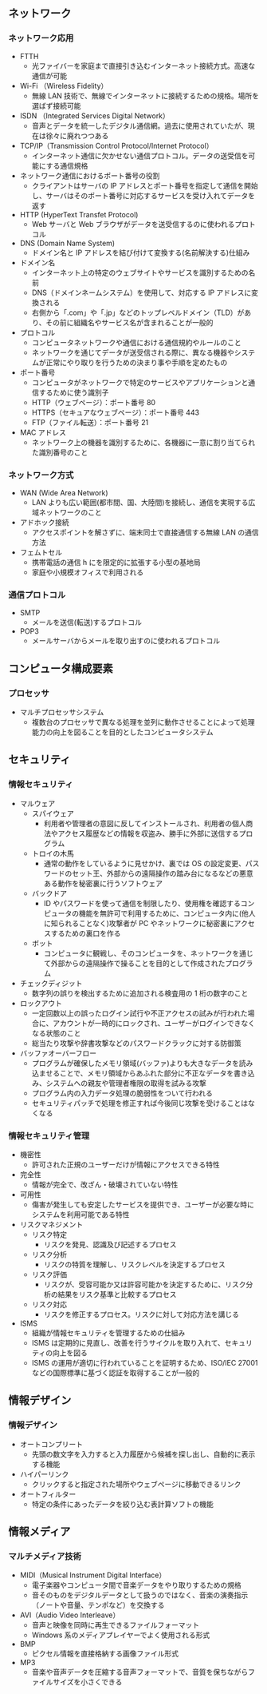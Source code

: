 ## ネットワーク

### ネットワーク応用

- FTTH
  - 光ファイバーを家庭まで直接引き込むインターネット接続方式。高速な通信が可能
- Wi-Fi （Wireless Fidelity）
  - 無線 LAN 技術で、無線でインターネットに接続するための規格。場所を選ばず接続可能
- ISDN （Integrated Services Digital Network）
  - 音声とデータを統一したデジタル通信網。過去に使用されていたが、現在は徐々に廃れつつある
- TCP/IP（Transmission Control Protocol/Internet Protocol）
  - インターネット通信に欠かせない通信プロトコル。データの送受信を可能にする通信規格
    <br/>
- ネットワーク通信におけるポート番号の役割
  - クライアントはサーバの IP アドレスとポート番号を指定して通信を開始し、サーバはそのポート番号に対応するサービスを受け入れてデータを返す
- HTTP (HyperText Transfet Protocol)
  - Web サーバと Web ブラウザがデータを送受信するのに使われるプロトコル
- DNS (Domain Name System)
  - ドメイン名と IP アドレスを結び付けて変換する(名前解決する)仕組み
- ドメイン名
  - インターネット上の特定のウェブサイトやサービスを識別するための名前
  - DNS（ドメインネームシステム）を使用して、対応する IP アドレスに変換される
  - 右側から「.com」や「.jp」などのトップレベルドメイン（TLD）があり、その前に組織名やサービス名が含まれることが一般的
- プロトコル
  - コンピュータネットワークや通信における通信規約やルールのこと
  - ネットワークを通じてデータが送受信される際に、異なる機器やシステムが正常にやり取りを行うための決まり事や手順を定めたもの
- ポート番号
  - コンピュータがネットワークで特定のサービスやアプリケーションと通信するために使う識別子
  - HTTP（ウェブページ）：ポート番号 80
  - HTTPS（セキュアなウェブページ）：ポート番号 443
  - FTP（ファイル転送）：ポート番号 21
- MAC アドレス
  - ネットワーク上の機器を識別するために、各機器に一意に割り当てられた識別番号のこと

### ネットワーク方式

- WAN (Wide Area Network)
  - LAN よりも広い範囲(都市間、国、大陸間)を接続し、通信を実現する広域ネットワークのこと
- アドホック接続
  - アクセスポイントを解さずに、端末同士で直接通信する無線 LAN の通信方法
- フェムトセル
  - 携帯電話の通信 h にを限定的に拡張する小型の基地局
  - 家庭や小規模オフィスで利用される

### 通信プロトコル

- SMTP
  - メールを送信(転送)するプロトコル
- POP3
  - メールサーバからメールを取り出すのに使われるプロトコル

## コンピュータ構成要素

### プロセッサ

- マルチプロセッサシステム
  - 複数台のプロセッサで異なる処理を並列に動作させることによって処理能力の向上を図ることを目的としたコンピュータシステム

## セキュリティ

### 情報セキュリティ

- マルウェア
  - スパイウェア
    - 利用者や管理者の意図に反してインストールされ、利用者の個人商法やアクセス履歴などの情報を収盗み、勝手に外部に送信するプログラム
  - トロイの木馬
    - 通常の動作をしているように見せかけ、裏では OS の設定変更、パスワードのセット王、外部からの遠隔操作の踏み台になるなどの悪意ある動作を秘密裏に行うソフトウェア
  - バックドア
    - ID やパスワードを使って通信を制限したり、使用権を確認するコンピュータの機能を無許可で利用するために、コンピュータ内に(他人に知られることなく)攻撃者が PC やネットワークに秘密裏にアクセスするための裏口を作る
  - ボット
    - コンピュータに観戦し、そのコンピュータを、ネットワークを通じて外部からの遠隔操作で操ることを目的として作成されたプログラム
- チェックディジット
  - 数字列の誤りを検出するために追加される検査用の 1 桁の数字のこと
    <br/>
- ロックアウト
  - 一定回数以上の誤ったログイン試行や不正アクセスの試みが行われた場合に、アカウントが一時的にロックされ、ユーザーがログインできなくなる状態のこと
  - 総当たり攻撃や辞書攻撃などのパスワードクラックに対する防御策
- バッファオーバーフロー
  - プログラムが確保したメモリ領域(バッファ)よりも大きなデータを読み込ませることで、メモリ領域からあふれた部分に不正なデータを書き込み、システムへの親友や管理者権限の取得を試みる攻撃
  - プログラム内の入力データ処理の脆弱性をついて行われる
  - セキュリティパッチで処理を修正すれば今後同じ攻撃を受けることはなくなる

### 情報セキュリティ管理

- 機密性
  - 許可された正規のユーザーだけが情報にアクセスできる特性
- 完全性
  - 情報が完全で、改ざん・破壊されていない特性
- 可用性
  - 傷害が発生しても安定したサービスを提供でき、ユーザーが必要な時にシステムを利用可能である特性
- リスクマネジメント
  - リスク特定
    - リスクを発見、認識及び記述するプロセス
  - リスク分析
    - リスクの特質を理解し、リスクレベルを決定するプロセス
  - リスク評価
    - リスクが、受容可能か又は許容可能かを決定するために、リスク分析の結果をリスク基準と比較するプロセス
  - リスク対応
    - リスクを修正するプロセス。リスクに対して対応方法を講じる
      <br/>
- ISMS
  - 組織が情報セキュリティを管理するための仕組み
  - ISMS は定期的に見直し、改善を行うサイクルを取り入れて、セキュリティの向上を図る
  - ISMS の運用が適切に行われていることを証明するため、ISO/IEC 27001 などの国際標準に基づく認証を取得することが一般的

## 情報デザイン

### 情報デザイン

- オートコンプリート
  - 先頭の数文字を入力すると入力履歴から候補を探し出し、自動的に表示する機能
- ハイパーリンク
  - クリックすると指定された場所やウェブページに移動できるリンク
- オートフィルター
  - 特定の条件にあったデータを絞り込む表計算ソフトの機能

## 情報メディア

### マルチメディア技術

- MIDI（Musical Instrument Digital Interface）
  - 電子楽器やコンピュータ間で音楽データをやり取りするための規格
  - 音そのものをデジタルデータとして扱うのではなく、音楽の演奏指示（ノートや音量、テンポなど）を交換する
- AVI（Audio Video Interleave）
  - 音声と映像を同時に再生できるファイルフォーマット
  - Windows 系のメディアプレイヤーでよく使用される形式
- BMP
  - ピクセル情報を直接格納する画像ファイル形式
- MP3
  - 音楽や音声データを圧縮する音声フォーマットで、音質を保ちながらファイルサイズを小さくできる
